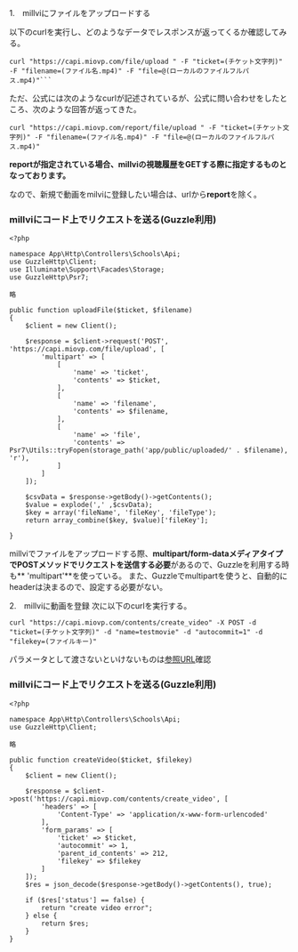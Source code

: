 1.　millviにファイルをアップロードする

以下のcurlを実行し、どのようなデータでレスポンスが返ってくるか確認してみる。
```
curl "https://capi.miovp.com/file/upload " -F "ticket=(チケット文字列)" -F "filename=(ファイル名.mp4)" -F "file=@(ローカルのファイルフルパス.mp4)"```
```

ただ、公式には次のようなcurlが記述されているが、公式に問い合わせをしたところ、次のような回答が返ってきた。
```
curl "https://capi.miovp.com/report/file/upload " -F "ticket=(チケット文字列)" -F "filename=(ファイル名.mp4)" -F "file=@(ローカルのファイルフルパス.mp4)"
```
**reportが指定されている場合、millviの視聴履歴をGETする際に指定するものとなっております。**

なので、新規で動画をmilviに登録したい場合は、urlから**report**を除く。

### millviにコード上でリクエストを送る(Guzzle利用)

```
<?php

namespace App\Http\Controllers\Schools\Api;
use GuzzleHttp\Client;
use Illuminate\Support\Facades\Storage;
use GuzzleHttp\Psr7;

略

public function uploadFile($ticket, $filename)
{
    $client = new Client();

    $response = $client->request('POST', 'https://capi.miovp.com/file/upload', [
        'multipart' => [
            [
                'name' => 'ticket',
                'contents' => $ticket,
            ],
            [
                'name' => 'filename',
                'contents' => $filename,
            ],
            [
                'name' => 'file',
                'contents' => Psr7\Utils::tryFopen(storage_path('app/public/uploaded/' . $filename), 'r'),
            ]
        ]
    ]);

    $csvData = $response->getBody()->getContents();
    $value = explode(',' ,$csvData);
    $key = array('fileName', 'fileKey', 'fileType');
    return array_combine($key, $value)['fileKey'];

}
```

millviでファイルをアップロードする際、**multipart/form-dataメディアタイプでPOSTメソッドでリクエストを送信する必要**があるので、Guzzleを利用する時も** 'multipart'**を使っている。
また、Guzzleでmultipartを使うと、自動的にheaderは決まるので、設定する必要がない。


2.　millviに動画を登録
次に以下のcurlを実行する。
```
curl "https://capi.miovp.com/contents/create_video" -X POST -d "ticket=(チケット文字列)" -d "name=testmovie" -d "autocommit=1" -d "filekey=(ファイルキー)"
```
パラメータとして渡さないといけないものは[参照URL](https://support-mv.millvi.jp/hc/ja/articles/5947278255513-contents-%E3%82%B3%E3%83%B3%E3%83%86%E3%83%B3%E3%83%84-%E3%82%B3%E3%83%B3%E3%83%86%E3%83%B3%E3%83%84%E7%99%BB%E9%8C%B2-)確認


### millviにコード上でリクエストを送る(Guzzle利用)

```
<?php

namespace App\Http\Controllers\Schools\Api;
use GuzzleHttp\Client;

略

public function createVideo($ticket, $filekey)
{
    $client = new Client();

    $response = $client->post('https://capi.miovp.com/contents/create_video', [
        'headers' => [
            'Content-Type' => 'application/x-www-form-urlencoded'
        ],
        'form_params' => [
            'ticket' => $ticket,
            'autocommit' => 1,
            'parent_id_contents' => 212,
            'filekey' => $filekey
        ]
    ]);
    $res = json_decode($response->getBody()->getContents(), true);

    if ($res['status'] == false) {
        return "create video error";
    } else {
        return $res;
    }
}
```

